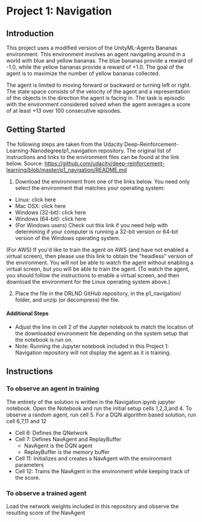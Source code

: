 # Project 1: Navigation
## Introduction
This project uses a modified version of the UnityML-Agents Bananas environment. This environment involves an agent navigating around
in a world with blue and yellow bananas. The blue bananas provide a reward of -1.0, while the yellow bananas provide a reward of +1.0. 
The goal of the agent is to maximize the number of yellow bananas collected. 

The agent is limited to moving forward or backward or turning left or right. The state space
consists of the velocity of the agent and a representation of the objects in the direction the agent is
facing in. The task is episodic with the environment considered solved when the agent averages a
score of at least +13 over 100 consecutive episodes.

## Getting Started

The following steps are taken from the Udacity Deep-Reinforcement-Learning-Nanodegree/p1_navigation repository. 
The original list of instructions and links to the environment files  can be found at the link below.
Source: https://github.com/udacity/deep-reinforcement-learning/blob/master/p1_navigation/README.md
 1. Download the environment from one of the links below. You need only select the environment that matches your operating system:

   * Linux: click here
   * Mac OSX: click here
   * Windows (32-bit): click here
   * Windows (64-bit): click here
   * (For Windows users) Check out this link if you need help with determining if your computer is running a 32-bit version or 64-bit    version of the Windows operating system.

(For AWS) If you'd like to train the agent on AWS (and have not enabled a virtual screen), then please use this link to obtain the "headless" version of the environment. You will not be able to watch the agent without enabling a virtual screen, but you will be able to train the agent. (To watch the agent, you should follow the instructions to enable a virtual screen, and then download the environment for the Linux operating system above.)

 2. Place the file in the DRLND GitHub repository, in the p1_navigation/ folder, and unzip (or decompress) the file.

#### Additional Steps
* Adjust the line in cell 2 of the Jupyter notebook to match the location of the downloaded environment file depending on the system    setup that the notebook is run on.
* Note: Running the Jupyter notebook included in this Project 1: Navigation repository will not display the agent as it is training.

## Instructions
### To observe an agent in training
 The entirety of the solution is written in the Navigation.ipynb jupyter notebook. 
 Open the Notebook and run the initial setup cells 1,2,3,and 4.
 To observe a random agent, run cell 5.
 For a DQN algorithm based solution, run cell 6,7,11 and 12
 * Cell 6: Defines the QNetwork
 * Cell 7: Defines NavAgent and ReplayBuffer
      * NavAgent is the DQN agent 
      * ReplayBuffer is the memory buffer
 * Cell 11: Initializes and creates a NavAgent with the environment parameters
 * Cell 12: Trains the NavAgent in the environment while keeping track of the score.
 
 ### To observe a trained agent
 Load the network weights included in this repository and observe the resulting score of the NavAgent
